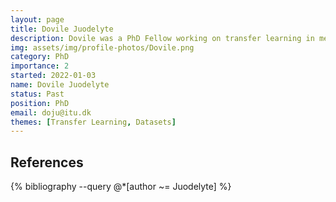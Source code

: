 ```yaml
---
layout: page
title: Dovile Juodelyte
description: Dovile was a PhD Fellow working on transfer learning in medical imaging. She holds a BSc degree in data science from the IT University of Copenhagen. Prior to her transition to data science, she attained a MSc degree in Economics from Vilnius University and worked as a financial analyst. She was working on the project ‘CATS - Choosing a Transfer Source for Medical Image Classification’ and defended her PhD thesis on 14 February 2025. Her research interests lie at the intersection of medical imaging, representation learning, and data science, with a particular focus on understanding the inner workings of transfer learning and generalization.
img: assets/img/profile-photos/Dovile.png
category: PhD
importance: 2
started: 2022-01-03
name: Dovile Juodelyte
status: Past
position: PhD
email: doju@itu.dk
themes: [Transfer Learning, Datasets]
---
```


References
----------
<div class="publications">
  {% bibliography --query @*[author ~= Juodelyte] %}
</div>
